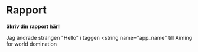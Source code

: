 
# Rapport

**Skriv din rapport här!**

Jag ändrade strängen "Hello" i taggen <resources><string name="app_name" till Aiming for world domination
